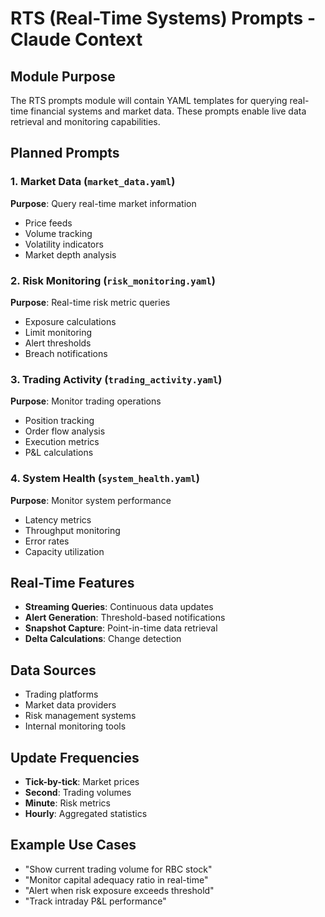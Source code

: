 # RTS (Real-Time Systems) Prompts - Claude Context

## Module Purpose
The RTS prompts module will contain YAML templates for querying real-time financial systems and market data. These prompts enable live data retrieval and monitoring capabilities.

## Planned Prompts

### 1. Market Data (`market_data.yaml`)
**Purpose**: Query real-time market information
- Price feeds
- Volume tracking
- Volatility indicators
- Market depth analysis

### 2. Risk Monitoring (`risk_monitoring.yaml`)
**Purpose**: Real-time risk metric queries
- Exposure calculations
- Limit monitoring
- Alert thresholds
- Breach notifications

### 3. Trading Activity (`trading_activity.yaml`)
**Purpose**: Monitor trading operations
- Position tracking
- Order flow analysis
- Execution metrics
- P&L calculations

### 4. System Health (`system_health.yaml`)
**Purpose**: Monitor system performance
- Latency metrics
- Throughput monitoring
- Error rates
- Capacity utilization

## Real-Time Features
- **Streaming Queries**: Continuous data updates
- **Alert Generation**: Threshold-based notifications
- **Snapshot Capture**: Point-in-time data retrieval
- **Delta Calculations**: Change detection

## Data Sources
- Trading platforms
- Market data providers
- Risk management systems
- Internal monitoring tools

## Update Frequencies
- **Tick-by-tick**: Market prices
- **Second**: Trading volumes
- **Minute**: Risk metrics
- **Hourly**: Aggregated statistics

## Example Use Cases
- "Show current trading volume for RBC stock"
- "Monitor capital adequacy ratio in real-time"
- "Alert when risk exposure exceeds threshold"
- "Track intraday P&L performance"
